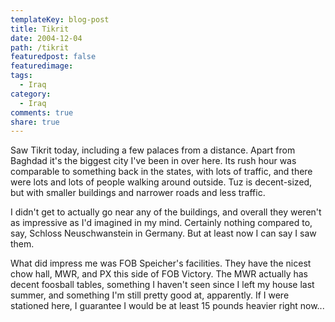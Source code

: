 ```yaml
---
templateKey: blog-post
title: Tikrit
date: 2004-12-04
path: /tikrit
featuredpost: false
featuredimage:
tags:
  - Iraq
category:
  - Iraq
comments: true
share: true
---
```


Saw Tikrit today, including a few palaces from a distance. Apart from Baghdad it's the biggest city I've been in over here. Its rush hour was comparable to something back in the states, with lots of traffic, and there were lots and lots of people walking around outside. Tuz is decent-sized, but with smaller buildings and narrower roads and less traffic.

I didn't get to actually go near any of the buildings, and overall they weren't as impressive as I'd imagined in my mind. Certainly nothing compared to, say, Schloss Neuschwanstein in Germany. But at least now I can say I saw them.

What did impress me was FOB Speicher's facilities. They have the nicest chow hall, MWR, and PX this side of FOB Victory. The MWR actually has decent foosball tables, something I haven't seen since I left my house last summer, and something I'm still pretty good at, apparently. If I were stationed here, I guarantee I would be at least 15 pounds heavier right now...
